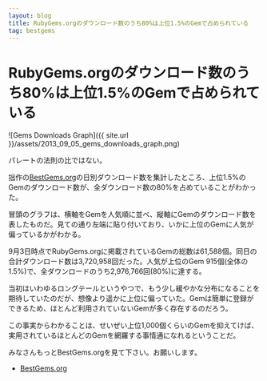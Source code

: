 ```yaml
---
layout: blog
title: RubyGems.orgのダウンロード数のうち80%は上位1.5%のGemで占められている
tag: bestgems
---
```


# RubyGems.orgのダウンロード数のうち80%は上位1.5%のGemで占められている

![Gems Downloads Graph]({{ site.url }}/assets/2013_09_05_gems_downloads_graph.png)

パレートの法則の比ではない。

拙作の[BestGems.org](http://bestgems.org/)の日別ダウンロード数を集計したところ、上位1.5%のGemのダウンロード数が、全ダウンロード数の80%を占めていることがわかった。

冒頭のグラフは、横軸をGemを人気順に並べ、縦軸にGemのダウンロード数を表したものだ。見ての通り左端に貼り付いており、いかに上位のGemに人気が偏っているかがわかる。

9月3日時点でRubyGems.orgに掲載されているGemの総数は61,588個。同日の合計ダウンロード数は3,720,958回だった。人気が上位のGem 915個(全体の1.5%)で、全ダウンロードのうち2,976,766回(80%)に達する。

当初はいわゆるロングテールというやつで、もう少し緩やかな分布になることを期待していたのだが、想像より遥かに上位に偏っていた。Gemは簡単に登録ができるため、ほとんど利用されていないGemが多く存在するのだろう。

この事実からわかることは、せいぜい上位1,000個くらいのGemを抑えてけば、実用されているほとんどのGemを網羅する事情通になれるということだ。

みなさんもっとBestGems.orgを見て下さい。お願いします。

- [BestGems.org](http://bestgems.org/)
